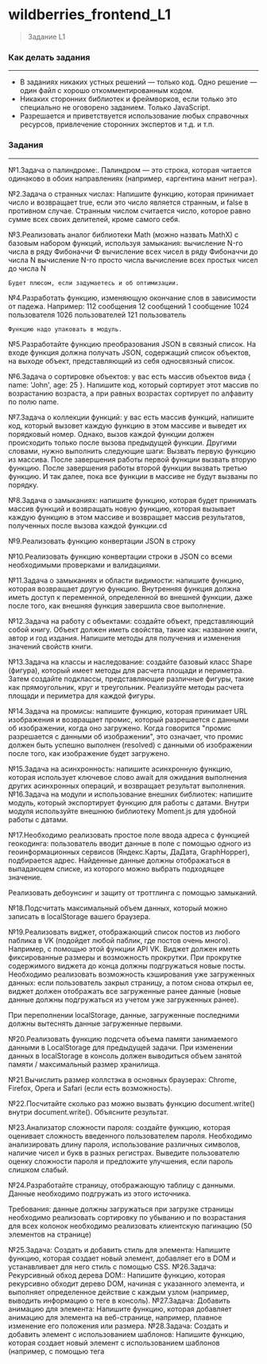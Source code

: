 # **wildberries_frontend_L1**
> Задание L1

### **Как делать задания**
***
* В заданиях никаких устных решений — только код. Одно решение — один файл с хорошо откомментированным кодом.
* Никаких сторонних библиотек и фреймворков, если только это специально не оговорено заданием. Только JavaScript.
* Разрешается и приветствуется использование любых справочных ресурсов, привлечение сторонних экспертов и т.д. и т.п.

### **Задания**
***

№1.Задача о палиндроме:. Палиндром — это строка, которая читается одинаково в обоих направлениях (например, «аргентина манит негра»).


№2.Задача о странных числах: Напишите функцию, которая принимает число и возвращает true, если это число является странным, и false в противном случае. Странным числом считается число, которое равно сумме всех своих делителей, кроме самого себя.


№3.Реализовать аналог библиотеки Math (можно назвать MathX) с базовым набором функций, используя замыкания:
вычисление N-го числа в ряду Фибоначчи Ф
вычисление всех чисел в ряду Фибоначчи до числа N
вычисление N-го просто числа
вычисление всех простых чисел до числа N


	Будет плюсом, если задумаетесь и об оптимизации.
 
№4.Разработать функцию, изменяющую окончание слов в зависимости от падежа. Например:
112 сообщения
12 сообщений
1 сообщение
1024 пользователя
1026 пользователей
121 пользователь


	Функцию надо упаковать в модуль.

№5.Разработайте функцию преобразования JSON в связный список. На входе функция должна получать JSON, содержащий список объектов, на выходе объект, представляющий из себя односвязный список.


№6.Задача о сортировке объектов: у вас есть массив объектов вида { name: 'John', age: 25 }. Напишите код, который сортирует этот массив по возрастанию 	возраста, а при равных возрастах сортирует по алфавиту по полю name.


№7.Задача о коллекции функций: у вас есть массив функций, напишите код, который вызовет каждую функцию в этом массиве и выведет их порядковый номер. Однако, вызов каждой функции должен происходить только после вызова предыдущей функции.
Другими словами, нужно выполнить следующие шаги:
Вызвать первую функцию из массива.
После завершения работы первой функции вызвать вторую функцию.
После завершения работы второй функции вызвать третью функцию.
И так далее, пока все функции в массиве не будут вызваны по порядку. 



№8.Задача о замыканиях: напишите функцию, которая будет принимать массив функций и возвращать новую функцию, которая вызывает каждую функцию в этом массиве и возвращает массив результатов, полученных после вызова каждой функции.cd

№9.Реализовать функцию конвертации JSON в строку	


№10.Реализовать функцию конвертации строки в JSON со всеми необходимыми проверками и валидациями.


№11.Задача о замыканиях и области видимости: напишите функцию, которая возвращает другую функцию. Внутренняя функция должна иметь доступ к переменной, определенной во внешней функции, даже после того, как внешняя функция завершила свое выполнение.


№12.Задача на работу с объектами: создайте объект, представляющий собой книгу. Объект должен иметь свойства, такие как: название книги, автор и год издания. Напишите методы для получения и изменения значений свойств книги.


№13.Задача на классы и наследование: создайте базовый класс Shape (фигура), который имеет методы для расчета площади и периметра. Затем создайте подклассы, представляющие различные фигуры, такие как прямоугольник, круг и треугольник. Реализуйте методы расчета площади и периметра для каждой фигуры.

№14.Задача на промисы: напишите функцию, которая принимает URL изображения и возвращает промис, который разрешается с данными об изображении, когда оно загружено. Когда говорится "промис разрешается с данными об изображении", это означает, что промис должен быть успешно выполнен (resolved) с данными об изображении после того, как изображение будет загружено.

№15.Задача на асинхронность: напишите асинхронную функцию, которая использует ключевое слово await 
для ожидания выполнения других асинхронных операций, и возвращает результат выполнения.
№16.Задача на модули и использование внешних библиотек: напишите модуль, который экспортирует функцию для работы с датами. Внутри модуля используйте внешнюю библиотеку Moment.js для удобной работы с датами.

№17.Необходимо реализовать простое поле ввода адреса с функцией геокодинга: пользователь вводит данные в поле с помощью одного из геоинформационных сервисов (Яндекс.Карты, ДаДата, GraphHopper), подбирается адрес. Найденные данные должны отображаться в выпадающем списке, из которого можно выбрать подходящее значение.

Реализовать дебоунсинг и защиту от троттлинга с помощью замыканий.


№18.Подсчитать максимальный объем данных, который можно записать в localStorage вашего браузера.

№19.Реализовать виджет, отображающий список постов из любого паблика в VK (подойдет любой паблик, где постов очень много). Например, с помощью этой функции API VK. Виджет должен иметь фиксированные размеры и возможность прокрутки. При прокрутке содержимого виджета до конца должны подгружаться новые посты. Необходимо реализовать возможность кэширования уже загруженных данных: если пользователь закрыл страницу, а потом снова открыл ее, виджет должен отображать все загруженные ранее данные (новые данные должны подгружаться из учетом уже загруженных ранее).

При переполнении localStorage, данные, загруженные последними должны вытеснять данные загруженные первыми.


№20.Реализовать функцию подсчета объема памяти занимаемого данными в LocalStorage для предыдущей задачи. При изменении данных в localStorage в консоль должен выводиться объем занятой памяти / максимальный размер 	хранилища.


№21.Вычислить размер коллстэка в основных браузерах: Chrome, Firefox, Opera и Safari (если есть возможность).


№22.Посчитайте сколько раз можно вызвать функцию document.write() внутри document.write(). Объясните результат.


№23.Анализатор сложности пароля: создайте функцию, которая оценивает сложность введенного пользователем пароля. Необходимо анализировать длину пароля, использование различных символов, наличие чисел и букв в разных регистрах. Выведите пользователю оценку сложности пароля и предложите улучшения, если пароль слишком слабый.


№24.Разработайте страницу, отображающую таблицу с данными. Данные необходимо подгружать из этого источника.

Требования:
данные должны загружаться при загрузке страницы
необходимо реализовать сортировку по убыванию и по возрастания для всех колонок
необходимо реализовать клиентскую пагинацию (50 элементов на странице)

№25.Задача: Создать и добавить стиль для элемента: Напишите функцию, которая создает новый элемент, добавляет его в DOM и устанавливает для него стиль с помощью CSS.
№26.Задача: Рекурсивный обход дерева DOM:: Напишите функцию, которая рекурсивно обходит дерево DOM, начиная с указанного элемента, и выполняет определенное действие с каждым узлом (например, выводить информацию о теге в консоль).
№27.Задача: Добавить анимацию для элемента: Напишите функцию, которая добавляет анимацию для элемента на веб-странице, например, плавное изменение его положения или размера.
№28.Задача: Создать и добавить элемент с использованием шаблонов: Напишите функцию, которая создает новый элемент с использованием шаблонов (например, с помощью тега <template>) и добавляет его в DOM.
№29.Задача: Взаимодействие с формами: Напишите функцию, которая получает данные из формы на веб-странице и выполняет определенные действия с этими данными, например, отправляет их на сервер или отображает всплывающее окно с результатами.

